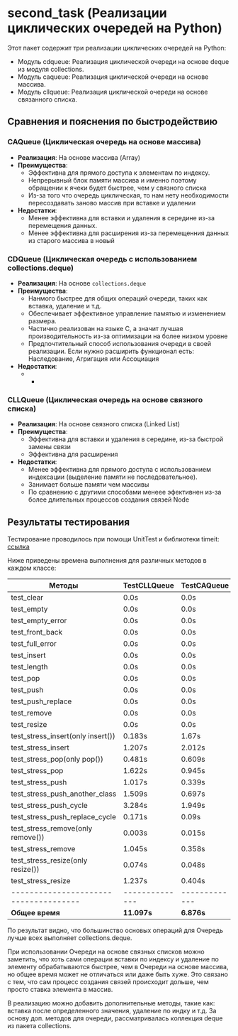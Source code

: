 # second_task (Реализации циклических очередей на Python)

Этот пакет содержит три реализации циклических очередей на Python: 

- Модуль cdqueue: Реализация циклической очереди на основе deque из модуля collections.
- Модуль caqueue: Реализация циклической очереди на основе массива.
- Модуль cllqueue: Реализация циклической очереди на основе связанного списка.


## Cравнения и пояснения по быстродействию

### CAQueue (Циклическая очередь на основе массива)
- **Реализация**: На основе массива (Array)
- **Преимущества**: 
  - Эффективна для прямого доступа к элементам по индексу.
  - Непрерывный блок памяти массива и именно поэтому обращении к ячеки будет быстрее, чем у связного списка
  - Из-за того что очередь циклическая, то нам нету необходимости пересоздавать заново массив при вставке и удалении 
- **Недостатки**:
  - Менее эффективна для вставки и удаления в середине из-за перемещения данных.
  - Менее эффективна для расширения из-за перемещенния данных из старого массива в новый

### CDQueue (Циклическая очередь с использованием collections.deque)
- **Реализация**: На основе `collections.deque`
- **Преимущества**:
  - Нанмого быстрее для общих операций очереди, таких как вставка, удаление и т.д. 
  - Обеспечивает эффективное управление памятью и изменением размера.
  - Частично реализован на языке C, а значит лучшая производительность из-за оптимизации на более низком уровне
  - Предпочтительный способ использования очереди в своей реализации. Если нужно расширить функционал есть: Наследование, Агригация или Ассоциация
- **Недостатки**:
  - -

### CLLQueue (Циклическая очередь на основе связного списка)
- **Реализация**: На основе связного списка (Linked List)
- **Преимущества**:
  - Эффективна для вставки и удаления в середине, из-за быстрой замены связи
  - Эффективна для расширения
- **Недостатки**:
  - Менее эффективна для прямого доступа с использованием индексации (выделение памяти не последовательное).
  - Занимает больше памяти чем массивы
  - По сравнению с другими способами менеее эфективнен из-за более длительных процессов создания связей Node

## Результаты тестирования

Тестирование проводилось при помощи UnitTest и библиотеки timeit: [ссылка]()

Ниже приведены времена выполнения для различных методов в каждом классе:

| Методы                              | TestCLLQueue | TestCAQueue | TestCDQueue |
|-------------------------------------|--------------|-------------|-------------|
| test_clear                          | 0.0s         | 0.0s        | 0.0s        |
| test_empty                          | 0.0s         | 0.0s        | 0.0s        |
| test_empty_error                    | 0.0s         | 0.0s        | 0.0s        |
| test_front_back                     | 0.0s         | 0.0s        | 0.0s        |
| test_full_error                     | 0.0s         | 0.0s        | 0.0s        |
| test_insert                         | 0.0s         | 0.0s        | 0.0s        |
| test_length                         | 0.0s         | 0.0s        | 0.0s        |
| test_pop                            | 0.0s         | 0.0s        | 0.0s        |
| test_push                           | 0.0s         | 0.0s        | 0.0s        |
| test_push_replace                   | 0.0s         | 0.0s        | 0.0s        |
| test_remove                         | 0.0s         | 0.0s        | 0.0s        |
| test_resize                         | 0.0s         | 0.0s        | 0.0s        |
| test_stress_insert(only insert())   | 0.183s       | 1.67s       | 0.005s      |
| test_stress_insert                  | 1.207s       | 2.012s      | 0.198s      |
| test_stress_pop(only pop())         | 0.481s       | 0.609s      | 0.427s      |
| test_stress_pop                     | 1.622s       | 0.945s      | 0.621s      |
| test_stress_push                    | 1.017s       | 0.339s      | 0.191s      |
| test_stress_push_another_class      | 1.509s       | 0.697s      | 0.562s      |
| test_stress_push_cycle              | 3.284s       | 1.949s      | 1.25s       |
| test_stress_push_replace_cycle      | 0.171s       | 0.09s       | 0.04s       |
| test_stress_remove(only remove())   | 0.003s       | 0.015s      | 0.0s        |
| test_stress_remove                  | 1.045s       | 0.358s      | 0.196s      |
| test_stress_resize(only resize())   | 0.074s       | 0.048s      | 0.017s      |
| test_stress_resize                  | 1.237s       | 0.404s      | 0.214s      |
|-------------------------------------|--------------|-------------|-------------|
| **Общее время**                     | **11.097s**  | **6.876s**  | **3.329s**  |


По результат видно, что большинство основых операций для Очередь лучше всех выполняет collections.deque.

При использовании Очереди на основе связных списков можно заметить, что хоть сами операции вставки по индексу и удаление по элементу обрабатываются быстрее, чем в Очереди на основе массива, но общее время может не отличаться или даже быть хуже. Это связано с тем, что сам процесс создания связей происходит дольше, чем просто ставка элемента в массив. 

В реализацию можно добавить дополнительные методы, такие как: вставка после определенного значения, удаление по индку и т.д. За основу доп. методов для очереди, рассматривалась коллекция deque из пакета collections.
